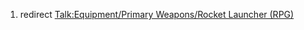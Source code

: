 1.  redirect [Talk:Equipment/Primary Weapons/Rocket Launcher
    (RPG)](Talk:Equipment/Primary_Weapons/Rocket_Launcher_(RPG) "wikilink")